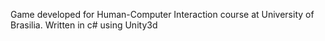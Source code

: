 Game developed for Human-Computer Interaction course at University of Brasilia. Written in c# using Unity3d

